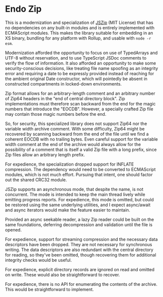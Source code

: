 # Endo Zip

This is a modernization and specialization of [JSZip][] (MIT License) that has
no dependencies on any built-in modules and is entirely implemented with
ECMAScript modules.  This makes the library suitable for embedding in an XS
binary, bundling for any platform with Rollup, and usable with `node -r esm`.

Modernization afforded the opportunity to focus on use of TypedArrays and UTF-8
without reservation, and to use TypeScript JSDoc comments to verify the flow of
information.  It also afforded an opportunity to make some security-conscious
decisions, like treating file name spoofing as an integrity error and
requiring a date to be expressly provided instead of reaching for the ambient
original Date constructor, which will pointedly be absent in constructed
compartments in locked-down environments.

Zip format allows for an arbitrary-length comment and an arbitrary number of
Zip64 headers in the "end of central directory block".
Zip implementations must therefore scan backward from the end for the magic
numbers that introduce the "EOCDB".
However, a specially crafted Zip file may contain those magic numbers
before the end.

So, for security, this specialized library does not support Zip64 nor
the variable width archive comment.
With some difficulty, Zip64 might be recovered by scanning backward from the
end of the file until we find a coherent EOCDB with no trailing bytes.
Even careful support for the variable width comment at the end of the archive
would always allow for the possibility of a comment that is itself a valid Zip
file with a long prefix, since Zip files allow an arbitrary length prefix.

For expedience, the specialization dropped support for INFLATE compression.
The dependency would need to be converted to ECMAScript modules, which is not
much effort. Pursuing that intent, one should factor out the shared CRC32
module.

JSZip supports an asynchronous mode, that despite the name, is not concurrent.
The mode is intended to keep the main thread lively while emitting progress
reports.  For expedience, this mode is omitted, but could be restored using the
same underlying utilities, and I expect async/await and async iterators would
make the feature easier to maintain.

Provided an async seekable reader, a lazy Zip reader could be built on the same
foundations, deferring decompression and validation until the file is opened.

For expedience, support for streaming compression and the necessary data
descriptors have been dropped.  They are not necessary for synchronous writing.
The data descriptors are also redundant with the central directory for reading,
so they've been omitted, though recovering them for additional integrity
checks would be useful.

For expedience, explicit directory records are ignored on read and omitted on
write.  These would also be straightforward to recover.

For expedience, there is no API for enumerating the contents of the archive.
This would be straightforward to implement.

 [JSZip]: https://github.com/Stuk/jszip
